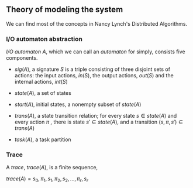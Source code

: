 

## Theory of modeling the system

We can find most of the concepts in Nancy Lynch's Distributed Algorithms.

### I/O automaton abstraction

*I/O automaton* $A$, which we can call an *automaton* for simply, consists five components.

* $sig(A)$, a signature $S$ is a triple consisting of three disjoint sets of actions: the input actions, $in(S)$, the output actions, $out(S)$  and the internal actions, $int(S)$

* $state(A)$, a set of states

* $start(A)$, initial states, a nonempty subset of $state(A)$

* $trans(A)$, a state transition relation; for every state $s \in state(A)$ and every action $\pi$ ,  there is state $s' \in state(A)$, and a transition $(s, \pi, s') \in trans(A)$

* $task(A)$, a task partition


### Trace

A *trace*, $trace(A)$, is a finite sequence,

$trace(A) = s_0, \pi_1, s_1, \pi_2, s_2, ...,  \pi_r, s_r$